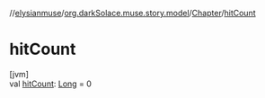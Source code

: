 //[elysianmuse](../../../index.md)/[org.darkSolace.muse.story.model](../index.md)/[Chapter](index.md)/[hitCount](hit-count.md)

# hitCount

[jvm]\
val [hitCount](hit-count.md): [Long](https://kotlinlang.org/api/latest/jvm/stdlib/kotlin/-long/index.html) = 0
